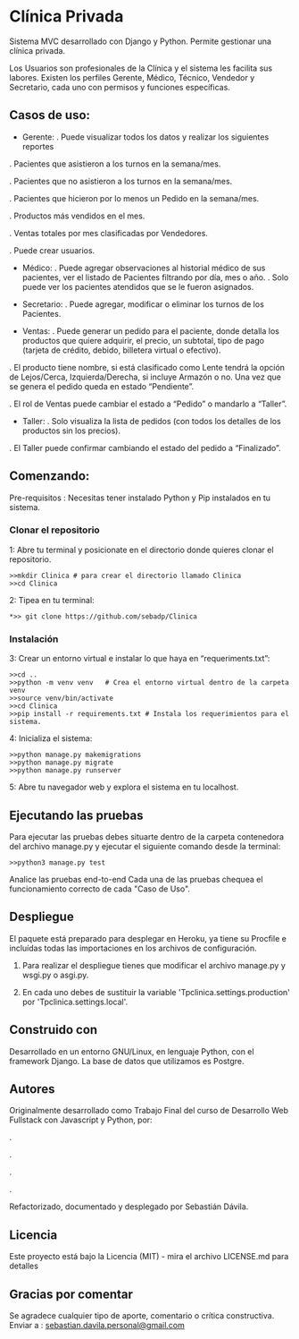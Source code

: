 # Clínica Privada
Sistema MVC desarrollado con Django y Python.
Permite gestionar una clínica privada.

Los Usuarios son profesionales de la Clínica y el sistema les facilita sus labores.
Existen los perfiles Gerente, Médico, Técnico, Vendedor y Secretario, cada uno con permisos y funciones específicas.

## Casos de uso:
* Gerente:
. Puede visualizar todos los datos y realizar los siguientes reportes 

. Pacientes que asistieron a los turnos en la semana/mes. 

. Pacientes que no asistieron a los turnos en la semana/mes. 

. Pacientes que hicieron por lo menos un Pedido en la semana/mes.        			

. Productos más vendidos en el mes. 

. Ventas totales por mes clasificadas por Vendedores.

. Puede crear usuarios.
        		
* Médico:
. Puede agregar observaciones al historial médico de sus pacientes, ver el listado de Pacientes filtrando por día, mes o año.
. Solo puede ver los pacientes atendidos que se le fueron asignados.
 			
* Secretario:
. Puede agregar, modificar o eliminar los turnos de los Pacientes.
	
* Ventas:
. Puede generar un pedido para el paciente, donde detalla los productos que quiere adquirir, el precio, un subtotal, tipo de pago (tarjeta de crédito, debido, billetera virtual o efectivo).

. El producto tiene nombre, si está clasificado como Lente tendrá la opción de Lejos/Cerca, Izquierda/Derecha, si incluye Armazón o no.
 			Una vez que se genera el pedido queda en estado “Pendiente”.

. El rol de Ventas puede cambiar el estado a “Pedido” o mandarlo a “Taller”.
 	
* Taller:
. Solo visualiza la lista de pedidos (con todos los detalles de los productos sin los precios).

. El Taller puede confirmar cambiando el estado del pedido a “Finalizado”.

## Comenzando: 
Pre-requisitos : Necesitas tener instalado Python y Pip instalados en tu sistema.

### Clonar el repositorio 

1: Abre tu terminal y posicionate en el directorio donde quieres clonar el repositorio.
	
	>>mkdir Clinica # para crear el directorio llamado Clinica
	>>cd Clinica

2: Tipea en tu terminal:
	
	*>> git clone https://github.com/sebadp/Clinica

### Instalación 

3: Crear un entorno virtual e instalar lo que haya en “requeriments.txt”:

	>>cd ..
	>>python -m venv venv   # Crea el entorno virtual dentro de la carpeta venv
	>>source venv/bin/activate
	>>cd Clinica
	>>pip install -r requirements.txt # Instala los requerimientos para el sistema.

4: Inicializa el sistema:

	>>python manage.py makemigrations
	>>python manage.py migrate
	>>python manage.py runserver

5: Abre tu navegador web y explora el sistema en tu localhost.

## Ejecutando las pruebas 

Para ejecutar las pruebas debes situarte dentro de la carpeta contenedora del archivo manage.py y ejecutar el siguiente comando desde la terminal:

	>>python3 manage.py test

Analice las pruebas end-to-end 
Cada una de las pruebas chequea el funcionamiento correcto de cada "Caso de Uso".

## Despliegue 

El paquete está preparado para desplegar en Heroku, ya tiene su Procfile e incluídas todas las importaciones en los archivos de configuración.

1. Para realizar el despliegue tienes que modificar el archivo manage.py y wsgi.py o asgi.py.

2. En cada uno debes de sustituir la variable 'Tpclinica.settings.production'  por 'Tpclinica.settings.local'.

## Construido con 

Desarrollado en un entorno GNU/Linux, en lenguaje Python, con el framework Django. 
La base de datos que utilizamos es Postgre.

## Autores 

Originalmente desarrollado como Trabajo Final del curso de Desarrollo Web Fullstack con Javascript y Python, por: 

.

.

.

.

Refactorizado, documentado y desplegado por Sebastián Dávila.

## Licencia 

Este proyecto está bajo la Licencia (MIT) - mira el archivo LICENSE.md para detalles

## Gracias por comentar 

Se agradece cualquier tipo de aporte, comentario o crítica constructiva. Enviar a :  sebastian.davila.personal@gmail.com
